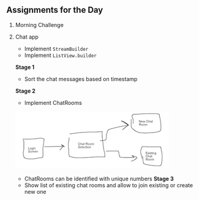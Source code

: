 ## Assignments for the Day
1. Morning Challenge 

2. Chat app
    - Implement `StreamBuilder`
    - Implement `ListView.builder`
    
    **Stage 1**
    - Sort the chat messages based on timestamp
    
    **Stage 2**
    - Implement ChatRooms
    
    ![](screenshots/Chat%20App%20Flow.png)
     
     - ChatRooms can be identified with unique numbers
     **Stage 3**
     - Show list of existing chat rooms and allow to join existing or 
     create new one
     